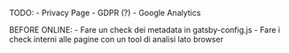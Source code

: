 TODO:
    - Privacy Page
    - GDPR (?)
    - Google Analytics

BEFORE ONLINE:
    - Fare un check dei metadata in gatsby-config.js
    - Fare i check interni alle pagine con un tool di analisi lato browser